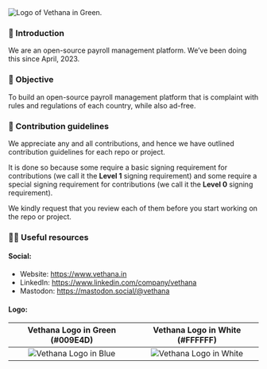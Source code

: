 <picture>
  <source media="(prefers-color-scheme: dark)" srcset="https://github.com/vethana-foundation/.github/assets/68323012/2f7122c6-d79c-4c24-ac7b-1657dfbc1cf6">
  <source media="(prefers-color-scheme: light)" srcset="https://github.com/vethana-foundation/.github/assets/68323012/2f7122c6-d79c-4c24-ac7b-1657dfbc1cf6">
  <img alt="Logo of Vethana in Green." src="https://github.com/vethana-foundation/.github/assets/68323012/2f7122c6-d79c-4c24-ac7b-1657dfbc1cf6">
</picture>

### 👋 Introduction

We are an open-source payroll management platform. We’ve been doing this since April, 2023. 

### 🎯 Objective

To build an open-source payroll management platform that is complaint with rules and regulations of each country, while also ad-free.

### 🌈 Contribution guidelines

We appreciate any and all contributions, and hence we have outlined contribution guidelines for each repo or project. 

It is done so because some require a basic signing requirement for contributions (we call it the **Level 1** signing requirement) and some require a special signing requirement for contributions (we call it the **Level 0** signing requirement).

We kindly request that you review each of them before you start working on the repo or project.

### 👩‍💻 Useful resources

#### Social:
  - Website: https://www.vethana.in
  - LinkedIn: https://www.linkedin.com/company/vethana
  - Mastodon: https://mastodon.social/@vethana

#### Logo:

Vethana Logo in Green (#009E4D) |   Vethana Logo in White (#FFFFFF)
:-------------------------: |  :-------------------------:
![Vethana Logo in Blue](https://github.com/vethana-foundation/.github/assets/68323012/986728a0-9473-4cac-b86a-9f2b98ddb70a) |  ![Vethana Logo in White](https://github.com/vethana-foundation/.github/assets/68323012/9f407de4-1a93-469b-8787-ae431d94cd8a)

